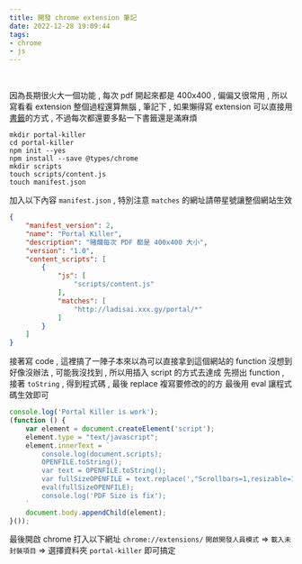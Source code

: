 ```yaml
---
title: 開發 chrome extension 筆記
date: 2022-12-28 19:09:44
tags:
- chrome
- js
---
```

&nbsp;
<!-- more -->
因為長期很火大一個功能 , 每次 pdf 開起來都是 400x400 , 偏偏又很常用 , 所以寫看看 extension
整個過程還算無腦 , 筆記下 , 如果懶得寫 extension 可以直接用[書籤](https://www.blog.lasai.com.tw/2020/11/21/chrome-%E5%BB%BA%E7%AB%8B%E6%9C%89-js-%E7%9A%84%E6%9B%B8%E7%B1%A4/)的方式 , 不過每次都還要多點一下書籤還是滿麻煩
```
mkdir portal-killer
cd portal-killer
npm init --yes
npm install --save @types/chrome
mkdir scripts
touch scripts/content.js
touch manifest.json
```

加入以下內容 `manifest.json` , 特別注意 `matches` 的網址請帶星號讓整個網站生效
``` json
{
    "manifest_version": 2,
    "name": "Portal Killer",
    "description": "賭爛每次 PDF 都是 400x400 大小",
    "version": "1.0",
    "content_scripts": [
        {
            "js": [
                "scripts/content.js"
            ],
            "matches": [
                "http://ladisai.xxx.gy/portal/*"
            ]
        }
    ]
}
```

接著寫 code , 這裡搞了一陣子本來以為可以直接拿到這個網站的 function
沒想到好像沒辦法 , 可能我沒找到 , 所以用插入 script 的方式去達成
先撈出 function , 接著 `toString` , 得到程式碼 , 最後 replace 複寫要修改的的方
最後用 eval 讓程式碼生效即可
``` js
console.log('Portal Killer is work');
(function () {
    var element = document.createElement('script');
    element.type = "text/javascript";
    element.innerText = `
        console.log(document.scripts);
        OPENFILE.toString();
        var text = OPENFILE.toString();
        var fullSizeOPENFILE = text.replace(',"Scrollbars=1,resizable=1,width=400,height=440"', ' ');
        eval(fullSizeOPENFILE);
        console.log('PDF Size is fix');
    `
    document.body.appendChild(element);
}());
```

最後開啟 chrome 打入以下網址 `chrome://extensions/`
`開啟開發人員模式` => `載入未封裝項目` => 選擇資料夾 `portal-killer` 即可搞定
